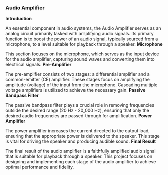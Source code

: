 ### Audio Amplifier
**Introduction**

An essential component in audio systems, the Audio Amplifier serves as an analog circuit primarily tasked with amplifying audio signals. Its primary function is to boost the power of an audio signal, typically sourced from a microphone, to a level suitable for playback through a speaker.
**Microphone**

This section focuses on the microphone, which serves as the input device for the audio amplifier, capturing sound waves and converting them into electrical signals.
**Pre-Amplifier**

The pre-amplifier consists of two stages: a differential amplifier and a common-emitter (CE) amplifier. These stages focus on amplifying the amplitude (voltage) of the input from the microphone. Cascading multiple voltage amplifiers is utilized to achieve the necessary gain.
**Passive Bandpass Filter**

The passive bandpass filter plays a crucial role in removing frequencies outside the desired range (20 Hz - 20,000 Hz), ensuring that only the desired audio frequencies are passed through for amplification.
**Power Amplifier**

The power amplifier increases the current directed to the output load, ensuring that the appropriate power is delivered to the speaker. This stage is vital for driving the speaker and producing audible sound.
**Final Result**

The final result of the audio amplifier is a faithfully amplified audio signal that is suitable for playback through a speaker. This project focuses on designing and implementing each stage of the audio amplifier to achieve optimal performance and fidelity.
